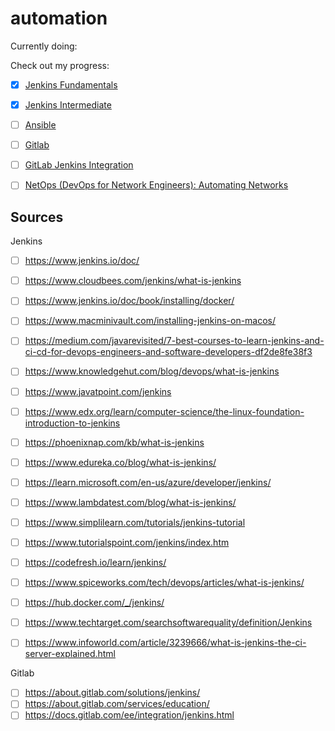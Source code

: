 # automation

Currently doing:


Check out my progress:
- [x] [Jenkins Fundamentals](https://github.com/agcdtmr/automation/blob/main/jenkins-fundamentals.md)
- [x] [Jenkins Intermediate](https://github.com/agcdtmr/automation/blob/main/jenkins-intermediate.md)
- [ ] [Ansible](https://github.com/agcdtmr/automation/blob/main/ansible.md)
- [ ] [Gitlab](https://github.com/agcdtmr/automation/blob/main/gitlab.md)
- [ ] [GitLab Jenkins Integration](https://github.com/agcdtmr/automation/blob/main/gitLab-jenkins-integration.md)
- [ ] [NetOps (DevOps for Network Engineers): Automating Networks](https://github.com/agcdtmr/automation/blob/main/netops.md)


## Sources

Jenkins
- [ ] https://www.jenkins.io/doc/
- [ ] https://www.cloudbees.com/jenkins/what-is-jenkins
- [ ] https://www.jenkins.io/doc/book/installing/docker/
- [ ] https://www.macminivault.com/installing-jenkins-on-macos/
- [ ] https://medium.com/javarevisited/7-best-courses-to-learn-jenkins-and-ci-cd-for-devops-engineers-and-software-developers-df2de8fe38f3
- [ ] https://www.knowledgehut.com/blog/devops/what-is-jenkins
- [ ] https://www.javatpoint.com/jenkins
- [ ] https://www.edx.org/learn/computer-science/the-linux-foundation-introduction-to-jenkins
- [ ] https://phoenixnap.com/kb/what-is-jenkins
- [ ] https://www.edureka.co/blog/what-is-jenkins/
- [ ] https://learn.microsoft.com/en-us/azure/developer/jenkins/
- [ ] https://www.lambdatest.com/blog/what-is-jenkins/
- [ ] https://www.simplilearn.com/tutorials/jenkins-tutorial
- [ ] https://www.tutorialspoint.com/jenkins/index.htm
- [ ] https://codefresh.io/learn/jenkins/
- [ ] https://www.spiceworks.com/tech/devops/articles/what-is-jenkins/
- [ ] https://hub.docker.com/_/jenkins/
- [ ] https://www.techtarget.com/searchsoftwarequality/definition/Jenkins
- [ ] https://www.infoworld.com/article/3239666/what-is-jenkins-the-ci-server-explained.html



Gitlab
- [ ] https://about.gitlab.com/solutions/jenkins/
- [ ] https://about.gitlab.com/services/education/
- [ ] https://docs.gitlab.com/ee/integration/jenkins.html
